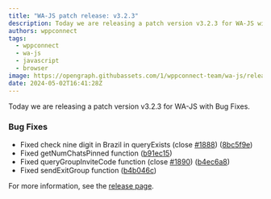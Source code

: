 ```yaml
---
title: "WA-JS patch release: v3.2.3"
description: Today we are releasing a patch version v3.2.3 for WA-JS with Bug Fixes.
authors: wppconnect
tags:
  - wppconnect
  - wa-js
  - javascript
  - browser
image: https://opengraph.githubassets.com/1/wppconnect-team/wa-js/releases/tag/v3.2.3
date: 2024-05-02T16:41:28Z
---
```


Today we are releasing a patch version v3.2.3 for WA-JS with Bug Fixes.

<!--truncate-->

### Bug Fixes

* Fixed check nine digit in Brazil in queryExists (close [#1888](https://github.com/wppconnect-team/wa-js/issues/1888)) ([8bc5f9e](https://github.com/wppconnect-team/wa-js/commit/8bc5f9e06f39e5eb180a0f8fdf579a24161cdaf3))
* Fixed getNumChatsPinned function ([b91ec15](https://github.com/wppconnect-team/wa-js/commit/b91ec1572656e145da5330e3e4a4efde2f101009))
* Fixed queryGroupInviteCode function (close [#1890](https://github.com/wppconnect-team/wa-js/issues/1890)) ([b4ec6a8](https://github.com/wppconnect-team/wa-js/commit/b4ec6a835f31c7a509660a081fcce5489b64ec74))
* Fixed sendExitGroup function ([b4b046c](https://github.com/wppconnect-team/wa-js/commit/b4b046c5ac6611b5b12c18162f8eb3318fd6044d))

For more information, see the [release page](https://github.com/wppconnect-team/wa-js/releases/tag/v3.2.3).